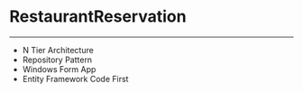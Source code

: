 # **RestaurantReservation**
---
* N Tier Architecture
* Repository Pattern
* Windows Form App
* Entity Framework Code First
